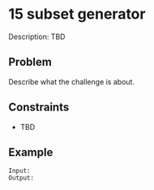 # 15 subset generator

Description: TBD

## Problem

Describe what the challenge is about.

## Constraints

- TBD

## Example

```
Input:
Output:
```
